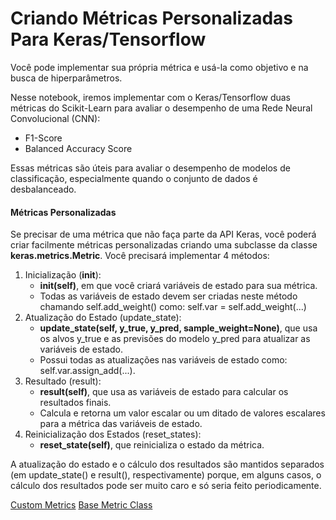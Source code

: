 # **Criando Métricas Personalizadas Para Keras/Tensorflow**

Você pode implementar sua própria métrica e usá-la como objetivo e na busca de hiperparâmetros.


Nesse notebook, iremos implementar com o Keras/Tensorflow duas métricas do Scikit-Learn para avaliar o desempenho de uma Rede Neural Convolucional (CNN):

* F1-Score
* Balanced Accuracy Score

Essas métricas são úteis para avaliar o desempenho de modelos de classificação, especialmente quando o conjunto de dados é desbalanceado.

#### **Métricas Personalizadas**

Se precisar de uma métrica que não faça parte da API Keras, você poderá criar facilmente métricas personalizadas criando uma subclasse da classe **keras.metrics.Metric**. Você precisará implementar 4 métodos:

1) Inicialização (__init__):
    * **__init__(self)**, em que você criará variáveis ​​de estado para sua métrica. 
    * Todas as variáveis ​​de estado devem ser criadas neste método chamando self.add_weight() como: self.var = self.add_weight(...)
2) Atualização do Estado (update_state):
    * **update_state(self, y_true, y_pred, sample_weight=None)**, que usa os alvos y_true e as previsões do modelo y_pred para atualizar as variáveis ​​de estado. 
    * Possui todas as atualizações nas variáveis ​​de estado como: self.var.assign_add(...).
3) Resultado (result):
    * **result(self)**, que usa as variáveis ​​de estado para calcular os resultados finais.
    * Calcula e retorna um valor escalar ou um ditado de valores escalares para a métrica das variáveis ​​de estado.
4) Reinicialização dos Estados (reset_states):
    * **reset_state(self)**, que reinicializa o estado da métrica.

A atualização do estado e o cálculo dos resultados são mantidos separados (em update_state() e result(), respectivamente) porque, em alguns casos, o cálculo dos resultados pode ser muito caro e só seria feito periodicamente.

[Custom Metrics](https://keras.io/guides/training_with_built_in_methods/)
[Base Metric Class](https://keras.io/api/metrics/base_metric/)

